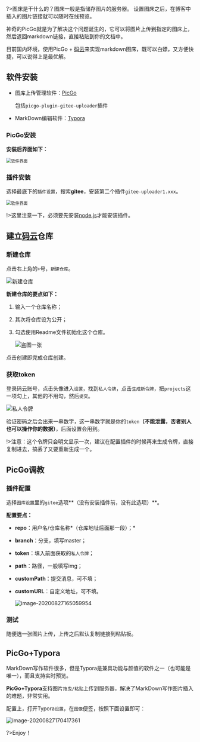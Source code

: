 ?>图床是干什么的？图床一般是指储存图片的服务器。
设置图床之后，在博客中插入的图片链接就可以随时在线预览。

神奇的PicGo就是为了解决这个问题诞生的，它可以将图片上传到指定的图床上，然后返回markdown链接，直接粘贴到你的文档中。

目前国内环境，使用PicGo +  [码云](https://links.jianshu.com/go?to=https%3A%2F%2Fgitee%2Fcom)来实现markdown图床，既可以白嫖，又方便快捷，可以说得上是最优解。

## 软件安装

- 图库上传管理软件：[PicGo](https://github.com/Molunerfinn/PicGo/releases)

  包括`picgo-plugin-gitee-uploader`插件

- MarkDown编辑软件：[Typora](https://www.typora.io/)

### PicGo安装

**安装后界面如下：**

<img src="https://gitee.com/kzcy/pic/raw/master/img/82714.png" alt="软件界面" style="zoom:80%;" />

### 插件安装
选择最底下的`插件设置`，搜索**gitee**，安装第二个插件`gitee-uploader1.xxx`。

<img src="https://gitee.com/kzcy/pic/raw/master/img/82708.png" alt="软件界面" style="zoom:80%;" />

!>这里注意一下，必须要先安装[node.js](https://nodejs.org/zh-cn/)才能安装插件。

##  建立[码云](https://gitee.com)仓库

### 新建仓库

点击右上角的`+`号，`新建仓库`。

<img src="https://gitee.com/kzcy/pic/raw/master/img/82706.png" alt="新建仓库" style="zoom:100%;" />

**新建仓库的要点如下：**

1. 输入一个仓库名称；

2. 其次将仓库设为公开；

3. 勾选使用Readme文件初始化这个仓库。

   <img src="https://gitee.com/kzcy/pic/raw/master/img/82701.png" alt="盗图一张" style="zoom:100%;" />

点击创建即完成仓库创建。

### 获取token

登录码云账号，点击头像进入`设置`，找到`私人令牌`，点击`生成新令牌`，把`projects`这一项勾上，其他的不用勾，然后`提交`。

<img src="https://gitee.com/kzcy/pic/raw/master/img/82709.png" alt="私人令牌" style="zoom:100%;" />



验证密码之后会出来一串数字，这一串数字就是你的`token`**（不能泄露，否者别人也可以操作你的数据）**，后面设置会用到。

!>注意：这个令牌只会明文显示一次，建议在配置插件的时候再来生成令牌，直接复制进去，搞丢了又要重新生成一个。


## PicGo调教

### 插件配置

选择`图库设置`里的`gitee`选项**（没有安装插件前，没有此选项）**。

**配置要点：**

- **repo**：用户名/仓库名称*（仓库地址后面那一段）；*

- **branch**：分支，填写master；

- **token**：填入前面获取的`私人令牌`；

- **path**：路径，一般填写img；

- **customPath**：提交消息，可不填；

- **customURL**：自定义地址，可不填。

  ![image-20200827165059954](https://gitee.com/kzcy/pic/raw/master/img/image-20200827165059954.png)

### **测试**

随便选一张图片上传，上传之后默认复制链接到粘贴板。

##  PicGo+Typora

MarkDown写作软件很多，但是Typora是兼具功能与颜值的软件之一（也可能是唯一），而且支持实时预览。

**PicGo+Typora**支持图片`拖曳/粘贴`上传到服务器，解决了MarkDown写作图片插入的难题，非常实用。

配置上，打开Typora`设置`，在`图像`便签，按照下面设置即可：

![image-20200827170417361](https://gitee.com/kzcy/pic/raw/master/img/image-20200827170417361.png)

?>Enjoy！
